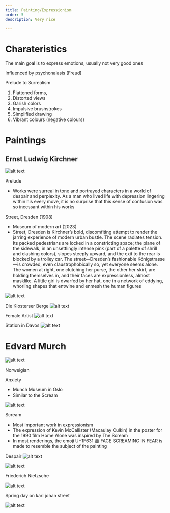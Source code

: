 ```yaml
---
title: Painting/Expressionism
order: 5
description: Very nice

---
```


# Charateristics

The main goal is to express emotions, usually not very good ones

Influenced by psychonalasis (Freud)

Prelude to Surrealism

1. Flattened forms,
2. Distorted views
3. Garish colors
4. Impulsive brushstrokes
5. Simplified drawing
6. Vibrant colours (negative colours)

# Paintings


## Ernst Ludwig Kirchner

![alt text](image-3.png)

Prelude
- Works were surreal in tone and portrayed characters in a world of despair and perplexity. As a man who lived life with depression lingering within his every move, it is no surprise that this sense of confusion was so incessant within his works


Street, Dresden (1908)
- Museum of modern art (2023)
- Street, Dresden is Kirchner’s bold, discomfiting attempt to render the jarring experience of modern urban bustle. The scene radiates tension. Its packed pedestrians are locked in a constricting space; the plane of the sidewalk, in an unsettlingly intense pink (part of a palette of shrill and clashing colors), slopes steeply upward, and the exit to the rear is blocked by a trolley car. The street—Dresden’s fashionable Königstrasse—is crowded, even claustrophobically so, yet everyone seems alone. The women at right, one clutching her purse, the other her skirt, are holding themselves in, and their faces are expressionless, almost masklike. A little girl is dwarfed by her hat, one in a network of eddying, whorling shapes that entwine and enmesh the human figures

![alt text](image.png)

Die Klosterser Berge
![alt text](image-4.png)

Female Artist
![alt text](image-5.png)

Station in Davos
![alt text](image-6.png)
# Edvard Murch

![alt text](image-2.png)

Norweigian


Anxiety
- Munch Museum in Oslo
- Similar to the Scream

![alt text](Anxiety.jpeg)

Scream
- Most important work in expressionism
- The expression of Kevin McCallister (Macaulay Culkin) in the poster for the 1990 film Home Alone was inspired by The Scream
- In most renderings, the emoji U+1F631 😱 FACE SCREAMING IN FEAR is made to resemble the subject of the painting

Despair
![alt text](image-9.png)

![alt text](image-1.png)

Friederich Nietzsche

![alt text](image-8.png)

Spring day on karl johan street

![alt text](image-7.png)
